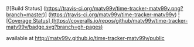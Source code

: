 [![Build Status]
(https://travis-ci.org/matv99v/time-tracker-matv99v.png?branch=master)]
(https://travis-ci.org/matv99v/time-tracker-matv99v) [![Coverage Status]
(https://coveralls.io/repos/github/matv99v/time-tracker-matv99v/badge.svg?branch=gh-pages)](https://coveralls.io/github/matv99v/time-tracker-matv99v?branch=gh-pages)

available at http://matv99v.github.io/time-tracker-matv99v/public

